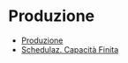 # Produzione
- [Produzione](Documentazione%20SmeUP/NWS/NTI/000060/P5/_sidebar.md)
- [Schedulaz. Capacità Finita](Documentazione%20SmeUP/NWS/NTI/000060/S5/_sidebar.md)
